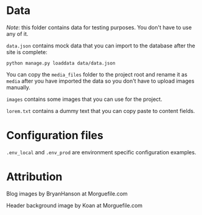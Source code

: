 # Data

*Note*: this folder contains data for testing purposes. You don't have to use any of it.

`data.json` contains mock data that you can import to the database after the site is complete:

```
python manage.py loaddata data/data.json
```

You can copy the `media_files` folder to the project root and rename it as `media` after you have imported the data so you don't have to upload images manually. 

`images` contains some images that you can use for the project.

`lorem.txt` contains a dummy text that you can copy paste to content fields.

# Configuration files

`.env_local` and `.env_prod` are environment specific configuration examples.

# Attribution

Blog images by BryanHanson at Morguefile.com

Header background image by Koan at Morguefile.com
